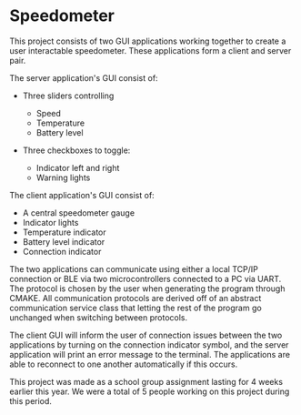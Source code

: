 # Speedometer

This project consists of two GUI applications working together to create a user interactable speedometer. These applications form a client and server pair.

The server application's GUI consist of:
- Three sliders controlling
  - Speed
  - Temperature
  - Battery level

- Three checkboxes to toggle:
  - Indicator left and right
  - Warning lights

The client application's GUI consist of:
- A central speedometer gauge
- Indicator lights
- Temperature indicator
- Battery level indicator
- Connection indicator

The two applications can communicate using either a local TCP/IP connection or BLE via two microcontrollers connected to a PC via UART. The protocol is chosen by the user when generating the program through CMAKE. All communication protocols are derived off of an abstract communication service class that letting the rest of the program go unchanged when switching between protocols.

The client GUI will inform the user of connection issues between the two applications by turning on the connection indicator symbol, and the server application will print an error message to the terminal. The applications are able to reconnect to one another automatically if this occurs.

This project was made as a school group assignment lasting for 4 weeks earlier this year. We were a total of 5 people working on this project during this period.
